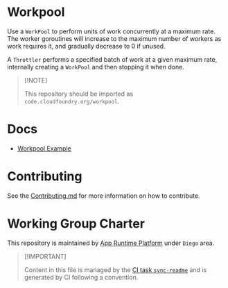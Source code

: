 # Workpool

Use a `WorkPool` to perform units of work concurrently at a maximum
rate. The worker goroutines will increase to the maximum number of
workers as work requires it, and gradually decrease to 0 if unused.

A `Throttler` performs a specified batch of work at a given maximum
rate, internally creating a `WorkPool` and then stopping it when done.

> \[!NOTE\]
>
> This repository should be imported as
> `code.cloudfoundry.org/workpool`.

# Docs

-   [Workpool Example](./docs/010-example.md)

# Contributing

See the [Contributing.md](./.github/CONTRIBUTING.md) for more
information on how to contribute.

# Working Group Charter

This repository is maintained by [App Runtime
Platform](https://github.com/cloudfoundry/community/blob/main/toc/working-groups/app-runtime-platform.md)
under `Diego` area.

> \[!IMPORTANT\]
>
> Content in this file is managed by the [CI task
> `sync-readme`](https://github.com/cloudfoundry/wg-app-platform-runtime-ci/blob/c83c224ad06515ed52f51bdadf6075f56300ec93/shared/tasks/sync-readme/metadata.yml)
> and is generated by CI following a convention.
